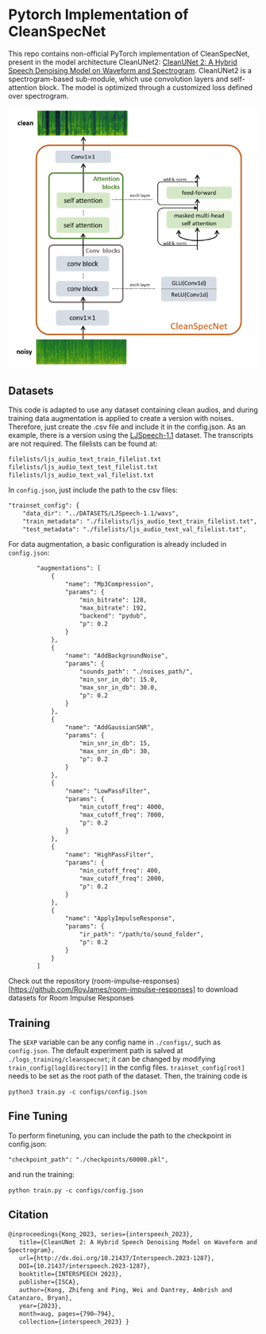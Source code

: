 # Pytorch Implementation of CleanSpecNet

This repo contains non-official PyTorch implementation of CleanSpecNet, present in the model architecture CleanUNet2: [CleanUNet 2: A Hybrid Speech Denoising Model on Waveform and Spectrogram](https://arxiv.org/abs/2309.05975). CleanUNet2 is a spectrogram-based sub-module, which use convolution layers and self-attention block.  The model is optimized
through a customized loss defined over spectrogram. 


![CleanSpecNet Architecture](./imgs/cleanspecnet_arch.png)

## Datasets

This code is adapted to use any dataset containing clean audios, and during training data augmentation is applied to create a version with noises. Therefore, just create the .csv file and include it in the config.json. As an example, there is a version using the [LJSpeech-1.1](https://keithito.com/LJ-Speech-Dataset/) dataset. The transcripts are not required. The filelists can be found at:

```
filelists/ljs_audio_text_train_filelist.txt
filelists/ljs_audio_text_test_filelist.txt
filelists/ljs_audio_text_val_filelist.txt
```

In `config.json`, just include the path to the csv files:

```
"trainset_config": {
    "data_dir": "../DATASETS/LJSpeech-1.1/wavs",
    "train_metadata": "./filelists/ljs_audio_text_train_filelist.txt",
    "test_metadata": "./filelists/ljs_audio_text_val_filelist.txt",
```

For data augmentation, a basic configuration is already included in `config.json`:

```
        "augmentations": [
            {
                "name": "Mp3Compression",
                "params": {
                    "min_bitrate": 128,
                    "max_bitrate": 192,
                    "backend": "pydub",
                    "p": 0.2
                }
            },
            {
                "name": "AddBackgroundNoise",
                "params": {
                    "sounds_path": "./noises_path/",
                    "min_snr_in_db": 15.0,
                    "max_snr_in_db": 30.0,
                    "p": 0.2
                }
            },  
            {
                "name": "AddGaussianSNR",
                "params": {
                    "min_snr_in_db": 15,
                    "max_snr_in_db": 30,
                    "p": 0.2
                }
            },
            {
                "name": "LowPassFilter",
                "params": {
                    "min_cutoff_freq": 4000,
                    "max_cutoff_freq": 7000,
                    "p": 0.2
                }
            },
            {
                "name": "HighPassFilter",
                "params": {
                    "min_cutoff_freq": 400,
                    "max_cutoff_freq": 2000,
                    "p": 0.2
                }
            },
            {
                "name": "ApplyImpulseResponse",
                "params": {
                    "ir_path": "/path/to/sound_folder",
                    "p": 0.2
                }
            }            
        ]  
```

Check out the repository (room-impulse-responses)[https://github.com/RoyJames/room-impulse-responses] to download datasets for Room Impulse Responses

## Training

The ```$EXP``` variable can be any config name in ```./configs/```, such as ```config.json```. The default experiment path is salved at ```./logs_training/cleanspecnet```; it can be changed by modifying ```train_config[log[directory]]``` in the config files. ```trainset_config[root]``` needs to be set as the root path of the dataset. Then, the training code is

```python3 train.py -c configs/config.json```


## Fine Tuning

To perform finetuning, you can include the path to the checkpoint in config.json:

```
"checkpoint_path": "./checkpoints/60000.pkl",
```

and run the training:

```python train.py -c configs/config.json```

## Citation

```
@inproceedings{Kong_2023, series={interspeech_2023},
   title={CleanUNet 2: A Hybrid Speech Denoising Model on Waveform and Spectrogram},
   url={http://dx.doi.org/10.21437/Interspeech.2023-1287},
   DOI={10.21437/interspeech.2023-1287},
   booktitle={INTERSPEECH 2023},
   publisher={ISCA},
   author={Kong, Zhifeng and Ping, Wei and Dantrey, Ambrish and Catanzaro, Bryan},
   year={2023},
   month=aug, pages={790–794},
   collection={interspeech_2023} }
```
